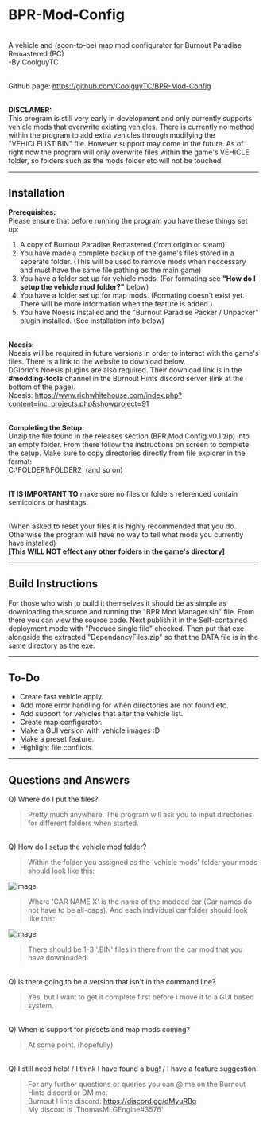 # BPR-Mod-Config

<br />A vehicle and (soon-to-be) map mod configurator for Burnout Paradise Remastered (PC)<br />
-By CoolguyTC<br />

<br />Github page: https://github.com/CoolguyTC/BPR-Mod-Config<br />

<br />**DISCLAMER:**<br />
This program is still very early in development and only currently supports vehicle mods that overwrite existing vehicles. There is currently no method within the program to add extra vehicles through modifying the "VEHICLELIST.BIN" file. However support may come in the future. As of right now the program will only overwrite files within the game's VEHICLE folder, so folders such as the mods folder etc will not be touched.

---
**Installation**<br />
---
**Prerequisites:**<br />
Please ensure that before running the program you have these things set up:
1. A copy of Burnout Paradise Remastered (from origin or steam).
2. You have made a complete backup of the game's files stored in a seperate folder. (This will be used to remove mods when neccessary and must have the same file pathing as the main game)
3. You have a folder set up for vehicle mods. (For formating see **"How do I setup the vehicle mod folder?"** below)
4. You have a folder set up for map mods. (Formating doesn't exist yet. There will be more information when the feature is added.)
5. You have Noesis installed and the "Burnout Paradise Packer / Unpacker" plugin installed. (See installation info below)<br /><br />

**Noesis:**<br />
Noesis will be required in future versions in order to interact with the game's files. There is a link to the website to download below.<br />
DGIorio's Noesis plugins are also required. Their download link is in the **#modding-tools** channel in the Burnout Hints discord server (link at the bottom of the page).<br />
Noesis: https://www.richwhitehouse.com/index.php?content=inc_projects.php&showproject=91<br /><br />

**Completing the Setup:**<br />
Unzip the file found in the releases section (BPR.Mod.Config.v0.1.zip) into an empty folder. From there follow the instructions on screen to complete the setup. Make sure to copy directories directly from file explorer in the format:<br />
C:\FOLDER1\FOLDER2&nbsp;&nbsp;(and so on)<br /><br />

**IT IS IMPORTANT TO** make sure no files or folders referenced contain semicolons or hashtags.<br /><br />

(When asked to reset your files it is highly recommended that you do. Otherwise the program will have no way to tell what mods you currently have installed)<br />
**[This WILL NOT effect any other folders in the game's directory]**

---
**Build Instructions**
---
For those who wish to build it themselves it should be as simple as downloading the source and running the "BPR Mod Manager.sln" file.
From there you can view the source code. Next publish it in the Self-contained deployment mode with "Produce single file" checked. Then put that exe alongside the extracted "DependancyFiles.zip" so that the DATA file is in the same directory as the exe.


---
**To-Do**
---
- Create fast vehicle apply.
- Add more error handling for when directories are not found etc.
- Add support for vehicles that alter the vehicle list.
- Create map configurator.
- Make a GUI version with vehicle images :D
- Make a preset feature.
- Highlight file conflicts.

---
**Questions and Answers**
---

Q) Where do I put the files?

>Pretty much anywhere.
The program will ask you to input directories for different folders when started.


<br />Q) How do I setup the vehicle mod folder?

>Within the folder you assigned as the 'vehicle mods' folder your mods should look like this:

![image](https://user-images.githubusercontent.com/95531273/179301454-dd70cb46-6039-432e-92d3-b8ebde470c05.png)

>Where 'CAR NAME X' is the name of the modded car (Car names do not have to be all-caps).
And each individual car folder should look like this:

![image](https://user-images.githubusercontent.com/95531273/179301772-392b24e1-d631-46f5-9c9e-ce4a3d23d304.png)

>There should be 1-3 '.BIN' files in there from the car mod that you have downloaded.


<br />Q) Is there going to be a version that isn't in the command line?

>Yes, but I want to get it complete first before I move it to a GUI based system.


<br />Q) When is support for presets and map mods coming?

>At some point. (hopefully)


<br />Q) I still need help! / I think I have found a bug! / I have a feature suggestion!

>For any further questions or queries you can @ me on the Burnout Hints discord or DM me.<br />
Burnout Hints discord: https://discord.gg/dMyuRBq<br />
My discord is 'ThomasMLGEngine#3576'
